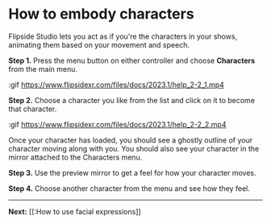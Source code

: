 # How to embody characters

Flipside Studio lets you act as if you're the characters in your shows, animating them based on your movement and speech.

**Step 1.** Press the menu button on either controller and choose **Characters** from the main menu.

:gif https://www.flipsidexr.com/files/docs/2023.1/help_2-2_1.mp4

**Step 2.** Choose a character you like from the list and click on it to become that character.

:gif https://www.flipsidexr.com/files/docs/2023.1/help_2-2_2.mp4

Once your character has loaded, you should see a ghostly outline of your character moving along with you. You should also see your character in the mirror attached to the Characters menu.

**Step 3.** Use the preview mirror to get a feel for how your character moves.

**Step 4.** Choose another character from the menu and see how they feel.

---

**Next:** [[:How to use facial expressions]]
